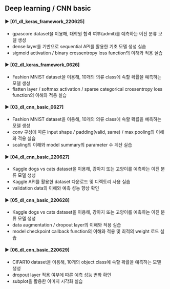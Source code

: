 ####
## Deep learning / CNN basic
#### ► [01_dl_keras_framework_220625]
- gpascore dataset을 이용해, 대학원 합격 여부(admit)를 예측하는 이진 분류 모델 생성
- dense layer를 기반으로 sequential API를 활용한 기초 모델 생성 실습
- sigmoid activation / binary crossentropy loss function의 이해와 적용 실습
####
#### ► [02_dl_keras_framework_0626]
- Fashion MNIST dataset을 이용해, 10개의 의류 class에 속할 확률을 예측하는 모델 생성
- flatten layer / softmax activation / sparse categorical crossentropy loss function의 이해와 적용 실습
####
#### ► [03_dl_cnn_basic_0627]
- Fashion MNIST dataset을 이용해, 10개의 의류 class에 속할 확률을 예측하는 모델 생성
- conv 구성에 따른 input shape / padding(valid, same) / max pooling의 이해와 적용 실습
- scaling의 이해와 model summary의 parameter 수 계산 실습 
####
#### ► [04_dl_cnn_basic_220627]
- Kaggle dogs vs cats dataset을 이용해, 강아지 또는 고양이를 예측하는 이진 분류 모델 생성
- Kaggle API를 활용한 dataset 다운로드 및 디렉토리 사용 실습
- validation data의 이해와 예측 성능 향상 확인
####
#### ► [05_dl_cnn_basic_220628]
- Kaggle dogs vs cats dataset을 이용해, 강아지 또는 고양이를 예측하는 이진 분류 모델 생성
- data augmentation / dropout layer의 이해와 적용 실습
- model checkpoint callback function의 이해와 적용 및 최적의 weight 로드 실습
####
#### ► [06_dl_cnn_basic_220629]
- CIFAR10 dataset을 이용해, 10개의 object class에 속할 확률을 예측하는 모델 생성
- dropout layer 적용 여부에 따른 예측 성능 변화 확인
- subplot을 활용한 이미지 시각화 실습
####  
